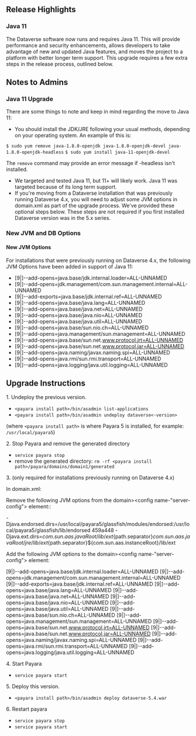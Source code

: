 ## Release Highlights

### Java 11

The Dataverse software now runs and requires Java 11. This will provide performance and security enhancements, allows developers to take advantage of new and updated Java features, and moves the project to a platform with better longer term support. This upgrade requires a few extra steps in the release process, outlined below.

## Notes to Admins

### Java 11 Upgrade

There are some things to note and keep in mind regarding the move to Java 11:

- You should install the JDK/JRE following your usual methods, depending on your operating system. An example of this is:

 ``$ sudo yum remove java-1.8.0-openjdk java-1.8.0-openjdk-devel java-1.8.0-openjdk-headless``
 ``$ sudo yum install java-11-openjdk-devel``

 The `remove` command may provide an error message if -headless isn't installed.

- We targeted and tested Java 11, but 11+ will likely work. Java 11 was targeted because of its long term support.
- If you're moving from a Dataverse installation that was previously running Dataverse 4.x, you will need to adjust some JVM options in domain.xml as part of the upgrade process. We've provided these optional steps below. These steps are not required if you first installed Dataverse version was in the 5.x series.

### New JVM and DB Options

#### New JVM Options

For installations that were previously running on Dataverse 4.x, the following JVM Options have been added in support of Java 11:

- <jvm-options>[9|]--add-opens=java.base/jdk.internal.loader=ALL-UNNAMED</jvm-options>
- <jvm-options>[9|]--add-opens=jdk.management/com.sun.management.internal=ALL-UNNAMED</jvm-options>
- <jvm-options>[9|]--add-exports=java.base/jdk.internal.ref=ALL-UNNAMED</jvm-options>
- <jvm-options>[9|]--add-opens=java.base/java.lang=ALL-UNNAMED</jvm-options>
- <jvm-options>[9|]--add-opens=java.base/java.net=ALL-UNNAMED</jvm-options>
- <jvm-options>[9|]--add-opens=java.base/java.nio=ALL-UNNAMED</jvm-options>
- <jvm-options>[9|]--add-opens=java.base/java.util=ALL-UNNAMED</jvm-options>
- <jvm-options>[9|]--add-opens=java.base/sun.nio.ch=ALL-UNNAMED</jvm-options>
- <jvm-options>[9|]--add-opens=java.management/sun.management=ALL-UNNAMED</jvm-options>
- <jvm-options>[9|]--add-opens=java.base/sun.net.www.protocol.jrt=ALL-UNNAMED</jvm-options>
- <jvm-options>[9|]--add-opens=java.base/sun.net.www.protocol.jar=ALL-UNNAMED</jvm-options>
- <jvm-options>[9|]--add-opens=java.naming/javax.naming.spi=ALL-UNNAMED</jvm-options>
- <jvm-options>[9|]--add-opens=java.rmi/sun.rmi.transport=ALL-UNNAMED</jvm-options>
- <jvm-options>[9|]--add-opens=java.logging/java.util.logging=ALL-UNNAMED</jvm-options>

## Upgrade Instructions

1\. Undeploy the previous version.

- `<payara install path>/bin/asadmin list-applications`
- `<payara install path>/bin/asadmin undeploy dataverse<-version>`

(where `<payara install path>` is where Payara 5 is installed, for example: `/usr/local/payara5`)

2\. Stop Payara and remove the generated directory

- `service payara stop`
- remove the generated directory: 
`rm -rf <payara install path>/payara/domains/domain1/generated`

3\. (only required for installations previously running on Dataverse 4.x)

In domain.xml:

Remove the following JVM options from the domain><configs><config name-"server-config"><java-config> element::

  <jvm-options>-Djava.endorsed.dirs=/usr/local/payara5/glassfish/modules/endorsed:/usr/local/payara5/glassfish/lib/endorsed</jvm-options>
  459a448
  <jvm-options>-Djava.ext.dirs=${com.sun.aas.javaRoot}/lib/ext${path.separator}${com.sun.aas.javaRoot}/jre/lib/ext${path.separator}${com.sun.aas.instanceRoot}/lib/ext</jvm-options>

Add the following JVM options to the domain><configs><config name-"server-config"><java-config> element:  

  <jvm-options>[9|]--add-opens=java.base/jdk.internal.loader=ALL-UNNAMED</jvm-options>
  <jvm-options>[9|]--add-opens=jdk.management/com.sun.management.internal=ALL-UNNAMED</jvm-options>
  <jvm-options>[9|]--add-exports=java.base/jdk.internal.ref=ALL-UNNAMED</jvm-options>
  <jvm-options>[9|]--add-opens=java.base/java.lang=ALL-UNNAMED</jvm-options>
  <jvm-options>[9|]--add-opens=java.base/java.net=ALL-UNNAMED</jvm-options>
  <jvm-options>[9|]--add-opens=java.base/java.nio=ALL-UNNAMED</jvm-options>
  <jvm-options>[9|]--add-opens=java.base/java.util=ALL-UNNAMED</jvm-options>
  <jvm-options>[9|]--add-opens=java.base/sun.nio.ch=ALL-UNNAMED</jvm-options>
  <jvm-options>[9|]--add-opens=java.management/sun.management=ALL-UNNAMED</jvm-options>
  <jvm-options>[9|]--add-opens=java.base/sun.net.www.protocol.jrt=ALL-UNNAMED</jvm-options>
  <jvm-options>[9|]--add-opens=java.base/sun.net.www.protocol.jar=ALL-UNNAMED</jvm-options>
  <jvm-options>[9|]--add-opens=java.naming/javax.naming.spi=ALL-UNNAMED</jvm-options>
  <jvm-options>[9|]--add-opens=java.rmi/sun.rmi.transport=ALL-UNNAMED</jvm-options>
  <jvm-options>[9|]--add-opens=java.logging/java.util.logging=ALL-UNNAMED</jvm-options>

4\. Start Payara

- `service payara start`
  
5\. Deploy this version.

- `<payara install path>/bin/asadmin deploy dataverse-5.4.war`

6\. Restart payara

- `service payara stop`
- `service payara start`
